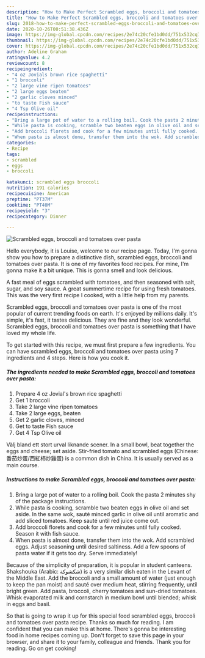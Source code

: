 ```yaml
---
description: "How to Make Perfect Scrambled eggs, broccoli and tomatoes over pasta"
title: "How to Make Perfect Scrambled eggs, broccoli and tomatoes over pasta"
slug: 2018-how-to-make-perfect-scrambled-eggs-broccoli-and-tomatoes-over-pasta
date: 2020-10-26T00:51:38.436Z
image: https://img-global.cpcdn.com/recipes/2e74c20cfe1bd0dd/751x532cq70/scrambled-eggs-broccoli-and-tomatoes-over-pasta-recipe-main-photo.jpg
thumbnail: https://img-global.cpcdn.com/recipes/2e74c20cfe1bd0dd/751x532cq70/scrambled-eggs-broccoli-and-tomatoes-over-pasta-recipe-main-photo.jpg
cover: https://img-global.cpcdn.com/recipes/2e74c20cfe1bd0dd/751x532cq70/scrambled-eggs-broccoli-and-tomatoes-over-pasta-recipe-main-photo.jpg
author: Adeline Graham
ratingvalue: 4.2
reviewcount: 8
recipeingredient:
- "4 oz Jovials brown rice spaghetti"
- "1 broccoli"
- "2 large vine ripen tomatoes"
- "2 large eggs beaten"
- "2 garlic cloves minced"
- "to taste Fish sauce"
- "4 Tsp Olive oil"
recipeinstructions:
- "Bring a large pot of water to a rolling boil. Cook the pasta 2 minutes shy of the package instructions."
- "While pasta is cooking, scramble two beaten eggs in olive oil and set aside. In the same wok, sauté minced garlic in olive oil until aromatic and add sliced tomatoes. Keep sauté until red juice come out."
- "Add broccoli florets and cook for a few minutes until fully cooked. Season it with fish sauce."
- "When pasta is almost done, transfer them into the wok. Add scrambled eggs. Adjust seasoning until desired saltiness. Add a few spoons of pasta water if it gets too dry. Serve immediately!"
categories:
- Recipe
tags:
- scrambled
- eggs
- broccoli

katakunci: scrambled eggs broccoli 
nutrition: 191 calories
recipecuisine: American
preptime: "PT37M"
cooktime: "PT40M"
recipeyield: "3"
recipecategory: Dinner

---
```



![Scrambled eggs, broccoli and tomatoes over pasta](https://img-global.cpcdn.com/recipes/2e74c20cfe1bd0dd/751x532cq70/scrambled-eggs-broccoli-and-tomatoes-over-pasta-recipe-main-photo.jpg)

Hello everybody, it is Louise, welcome to our recipe page. Today, I'm gonna show you how to prepare a distinctive dish, scrambled eggs, broccoli and tomatoes over pasta. It is one of my favorites food recipes. For mine, I'm gonna make it a bit unique. This is gonna smell and look delicious.

A fast meal of eggs scrambled with tomatoes, and then seasoned with salt, sugar, and soy sauce. A great summertime recipe for using fresh tomatoes. This was the very first recipe I cooked, with a little help from my parents.

Scrambled eggs, broccoli and tomatoes over pasta is one of the most popular of current trending foods on earth. It's enjoyed by millions daily. It's simple, it's fast, it tastes delicious. They are fine and they look wonderful. Scrambled eggs, broccoli and tomatoes over pasta is something that I have loved my whole life.


To get started with this recipe, we must first prepare a few ingredients. You can have scrambled eggs, broccoli and tomatoes over pasta using 7 ingredients and 4 steps. Here is how you cook it.

<!--inarticleads1-->

##### The ingredients needed to make Scrambled eggs, broccoli and tomatoes over pasta:

1. Prepare 4 oz Jovial&#39;s brown rice spaghetti
1. Get 1 broccoli
1. Take 2 large vine ripen tomatoes
1. Take 2 large eggs, beaten
1. Get 2 garlic cloves, minced
1. Get to taste Fish sauce
1. Get 4 Tsp Olive oil


Välj bland ett stort urval liknande scener. In a small bowl, beat together the eggs and cheese; set aside. Stir-fried tomato and scrambled eggs (Chinese: 番茄炒蛋/西紅柿炒雞蛋) is a common dish in China. It is usually served as a main course. 

<!--inarticleads2-->

##### Instructions to make Scrambled eggs, broccoli and tomatoes over pasta:

1. Bring a large pot of water to a rolling boil. Cook the pasta 2 minutes shy of the package instructions.
1. While pasta is cooking, scramble two beaten eggs in olive oil and set aside. In the same wok, sauté minced garlic in olive oil until aromatic and add sliced tomatoes. Keep sauté until red juice come out.
1. Add broccoli florets and cook for a few minutes until fully cooked. Season it with fish sauce.
1. When pasta is almost done, transfer them into the wok. Add scrambled eggs. Adjust seasoning until desired saltiness. Add a few spoons of pasta water if it gets too dry. Serve immediately!


Because of the simplicity of preparation, it is popular in student canteens. Shakshouka (Arabic: شكشوكة) is a very similar dish eaten in the Levant of the Middle East. Add the broccoli and a small amount of water (just enough to keep the pan moist) and sauté over medium heat, stirring frequently, until bright green. Add pasta, broccoli, cherry tomatoes and sun-dried tomatoes. Whisk evaporated milk and cornstarch in medium bowl until blended; whisk in eggs and basil. 

So that is going to wrap it up for this special food scrambled eggs, broccoli and tomatoes over pasta recipe. Thanks so much for reading. I am confident that you can make this at home. There's gonna be interesting food in home recipes coming up. Don't forget to save this page in your browser, and share it to your family, colleague and friends. Thank you for reading. Go on get cooking!
